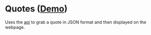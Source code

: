 # Quotes ([Demo](http://web.cs.dal.ca/~zaland/Quotes))

Uses the [api](http://forismatic.com/en/api/) to grab a quote in JSON format and then displayed on the webpage.